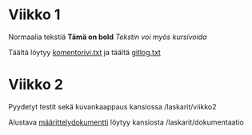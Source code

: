 # Viikko 1
Normaalia tekstiä
**Tämä on bold**
*Tekstin voi myös kursivoida*

Täältä löytyy [komentorivi.txt](https://github.com/evas3/ot-harjoitustyo/blob/main/laskarit/viikko1/komentorivi.txt) ja täältä [gitlog.txt](https://github.com/evas3/ot-harjoitustyo/blob/main/laskarit/viikko1/gitlog.txt)

# Viikko 2
Pyydetyt testit sekä kuvankaappaus kansiossa /laskarit/viikko2

Alustava [määrittelydokumentti](https://github.com/evas3/ot-harjoitustyo/blob/main/laskarit/dokumentaatio/vaatimusmaarittely.md) löytyy kansiosta /laskarit/dokumentaatio
